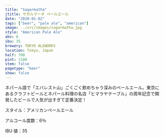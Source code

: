 ```yaml
---
title: "Sagarmatha"
jtitle: サガルマータ ペールエール
date: "2020-01-02"
tags: ["beer", "pale ale", "american"]
image: ../src/images/sagarmatha.jpg
style: "American Pale Ale"
abv: 6
ibu: 35
brewery: TOKYO ALEWORKS
location: Tokyo, Japan
half: 700
pint: 1100
stem: false
pagetype: "beer"
show: false
---
```


ネパール語で「エバレスト山」ごくごく飲めちゃう深みのペールエール。東京にあるクラフトビールとネパール料理の名店「ヒマラヤテーブル」の周年記念で開発したビールで人気が出すぎて定番決定！

スタイル：アメリカンペールエール

アルコール度数：6％

IBU 値：35
